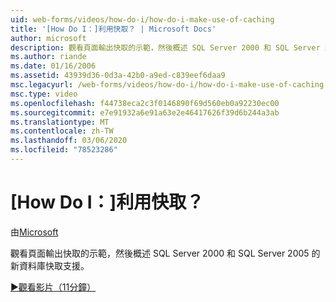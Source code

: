 ```yaml
---
uid: web-forms/videos/how-do-i/how-do-i-make-use-of-caching
title: '[How Do I：]利用快取？ | Microsoft Docs'
author: microsoft
description: 觀看頁面輸出快取的示範，然後概述 SQL Server 2000 和 SQL Server 2005 的新資料庫快取支援。
ms.author: riande
ms.date: 01/16/2006
ms.assetid: 43939d36-0d3a-42b0-a9ed-c839eef6daa9
msc.legacyurl: /web-forms/videos/how-do-i/how-do-i-make-use-of-caching
msc.type: video
ms.openlocfilehash: f44738eca2c3f0146890f69d560eb0a92230ec00
ms.sourcegitcommit: e7e91932a6e91a63e2e46417626f39d6b244a3ab
ms.translationtype: MT
ms.contentlocale: zh-TW
ms.lasthandoff: 03/06/2020
ms.locfileid: "78523286"
---
```

# <a name="how-do-i-make-use-of-caching"></a>[How Do I：]利用快取？

由[Microsoft](https://github.com/microsoft)

觀看頁面輸出快取的示範，然後概述 SQL Server 2000 和 SQL Server 2005 的新資料庫快取支援。

[&#9654;觀看影片（11分鐘）](https://channel9.msdn.com/Blogs/ASP-NET-Site-Videos/how-do-i-make-use-of-caching)
